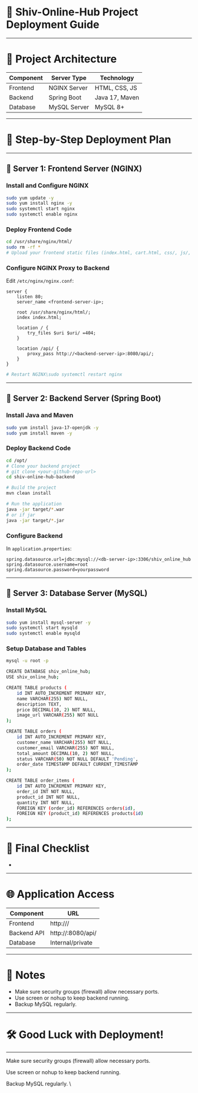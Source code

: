 # 🚀 Shiv-Online-Hub Project Deployment Guide

---

# 🚀 Project Architecture

| Component | Server Type  | Technology     |
| --------- | ------------ | -------------- |
| Frontend  | NGINX Server | HTML, CSS, JS  |
| Backend   | Spring Boot  | Java 17, Maven |
| Database  | MySQL Server | MySQL 8+       |

---

# 📅 Step-by-Step Deployment Plan

---

## 🚪 Server 1: Frontend Server (NGINX)

### Install and Configure NGINX

```bash
sudo yum update -y
sudo yum install nginx -y
sudo systemctl start nginx
sudo systemctl enable nginx
```

### Deploy Frontend Code

```bash
cd /usr/share/nginx/html/
sudo rm -rf *
# Upload your frontend static files (index.html, cart.html, css/, js/, images/)
```

### Configure NGINX Proxy to Backend

Edit `/etc/nginx/nginx.conf`:

```nginx
server {
    listen 80;
    server_name <frontend-server-ip>;

    root /usr/share/nginx/html/;
    index index.html;

    location / {
        try_files $uri $uri/ =404;
    }

    location /api/ {
        proxy_pass http://<backend-server-ip>:8080/api/;
    }
}
```

```bash
# Restart NGINX\sudo systemctl restart nginx
```

---

## 🚪 Server 2: Backend Server (Spring Boot)

### Install Java and Maven

```bash
sudo yum install java-17-openjdk -y
sudo yum install maven -y
```

### Deploy Backend Code

```bash
cd /opt/
# Clone your backend project
# git clone <your-github-repo-url>
cd shiv-online-hub-backend

# Build the project
mvn clean install

# Run the application
java -jar target/*.war
# or if jar
java -jar target/*.jar
```

### Configure Backend

In `application.properties`:

```properties
spring.datasource.url=jdbc:mysql://<db-server-ip>:3306/shiv_online_hub
spring.datasource.username=root
spring.datasource.password=yourpassword
```

---

## 🚪 Server 3: Database Server (MySQL)

### Install MySQL

```bash
sudo yum install mysql-server -y
sudo systemctl start mysqld
sudo systemctl enable mysqld
```

### Setup Database and Tables

```bash
mysql -u root -p

CREATE DATABASE shiv_online_hub;
USE shiv_online_hub;

CREATE TABLE products (
    id INT AUTO_INCREMENT PRIMARY KEY,
    name VARCHAR(255) NOT NULL,
    description TEXT,
    price DECIMAL(10, 2) NOT NULL,
    image_url VARCHAR(255) NOT NULL
);

CREATE TABLE orders (
    id INT AUTO_INCREMENT PRIMARY KEY,
    customer_name VARCHAR(255) NOT NULL,
    customer_email VARCHAR(255) NOT NULL,
    total_amount DECIMAL(10, 2) NOT NULL,
    status VARCHAR(50) NOT NULL DEFAULT 'Pending',
    order_date TIMESTAMP DEFAULT CURRENT_TIMESTAMP
);

CREATE TABLE order_items (
    id INT AUTO_INCREMENT PRIMARY KEY,
    order_id INT NOT NULL,
    product_id INT NOT NULL,
    quantity INT NOT NULL,
    FOREIGN KEY (order_id) REFERENCES orders(id),
    FOREIGN KEY (product_id) REFERENCES products(id)
);
```

---

# 🚀 Final Checklist

-

---

# 🌐 Application Access

| Component   | URL                |
| ----------- | ------------------ |
| Frontend    | http\:///          |
| Backend API | http\://:8080/api/ |
| Database    | Internal/private   |

---

# 📗 Notes

- Make sure security groups (firewall) allow necessary ports.
- Use screen or nohup to keep backend running.
- Backup MySQL regularly.

---

# 🛠️ Good Luck with Deployment!

---

Make sure security groups (firewall) allow necessary ports.



Use screen or nohup to keep backend running.



Backup MySQL regularly. \